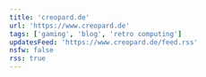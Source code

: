 ```yaml
---
title: 'creopard.de'
url: 'https://www.creopard.de'
tags: ['gaming', 'blog', 'retro computing']
updatesFeed: 'https://www.creopard.de/feed.rss'
nsfw: false
rss: true
---
```

